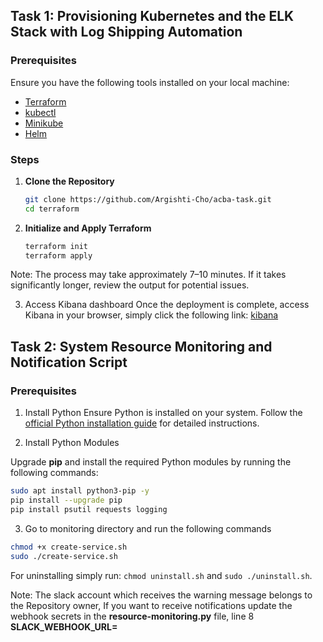 ## Task 1: Provisioning Kubernetes and the ELK Stack with Log Shipping Automation

### Prerequisites

Ensure you have the following tools installed on your local machine:

- [Terraform](https://www.terraform.io/downloads.html)
- [kubectl](https://kubernetes.io/docs/tasks/tools/)
- [Minikube](https://minikube.sigs.k8s.io/docs/start/)
- [Helm](https://helm.sh/docs/intro/install/)

### Steps

1. **Clone the Repository**
   ```bash
   git clone https://github.com/Argishti-Cho/acba-task.git
   cd terraform

2. **Initialize and Apply Terraform**
    ```bash
    terraform init
    terraform apply

Note: The process may take approximately 7–10 minutes. If it takes significantly longer, review the output for potential issues.

3. Access Kibana dashboard
    Once the deployment is complete, access Kibana in your browser, simply click the following link: [kibana](http://kubernetes.kibana.internal)


## Task 2: System Resource Monitoring and Notification Script

### Prerequisites

1. Install Python
Ensure Python is installed on your system. Follow the [official Python installation guide](https://www.python.org/downloads/) for detailed instructions.

2. Install Python Modules

Upgrade **pip** and install the required Python modules by running the following commands:

```bash
sudo apt install python3-pip -y
pip install --upgrade pip
pip install psutil requests logging
```

3. Go to monitoring directory and run the following commands
```bash
chmod +x create-service.sh
sudo ./create-service.sh
```
For uninstalling simply run: `chmod uninstall.sh` and `sudo ./uninstall.sh`.

Note: The slack account which receives the warning message belongs to the Repository owner, If you want to receive notifications update the webhook secrets in the **resource-monitoring.py** file, line 8 **SLACK_WEBHOOK_URL=**